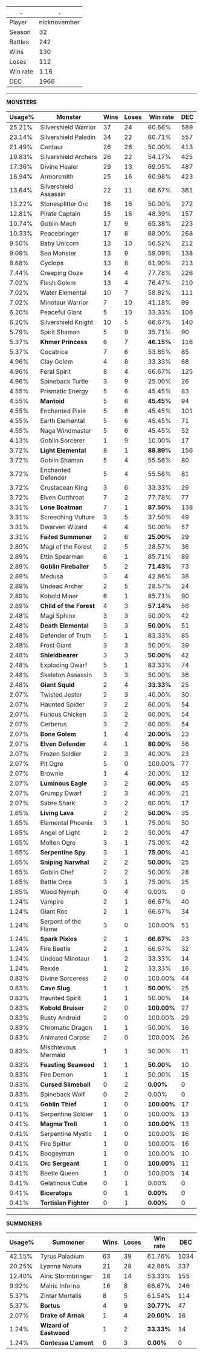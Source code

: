 .|.
|-|-
Player|nicknovember
Season|32
Battles|242
Wins|130
Loses|112
Win rate|1.16
DEC|1966

---
**MONSTERS**

Usage%|Monster|Wins|Loses|Win rate|DEC|
-|-|-|-|-|-|
25.21%|Silvershield Warrior|37|24|60.66%|589|
23.14%|Silvershield Paladin|34|22|60.71%|557|
21.49%|Centaur|26|26|50.00%|413|
19.83%|Silvershield Archers|26|22|54.17%|425|
17.36%|Divine Healer|29|13|69.05%|487|
16.94%|Armorsmith|25|16|60.98%|423|
13.64%|Silvershield Assassin|22|11|66.67%|361|
13.22%|Stonesplitter Orc|16|16|50.00%|272|
12.81%|Pirate Captain|15|16|48.39%|157|
10.74%|Goblin Mech|17|9|65.38%|223|
10.33%|Peacebringer|17|8|68.00%|268|
9.50%|Baby Unicorn|13|10|56.52%|212|
9.09%|Sea Monster|13|9|59.09%|138|
8.68%|Cyclops|13|8|61.90%|213|
7.44%|Creeping Ooze|14|4|77.78%|226|
7.02%|Flesh Golem|13|4|76.47%|210|
7.02%|Water Elemental|10|7|58.82%|111|
7.02%|Minotaur Warrior|7|10|41.18%|99|
6.20%|Peaceful Giant|5|10|33.33%|106|
6.20%|Silvershield Knight|10|5|66.67%|140|
5.79%|Spirit Shaman|5|9|35.71%|90|
5.37%|**Khmer Princess**|6|7|**46.15%**|116|
5.37%|Cocatrice|7|6|53.85%|85|
4.96%|Clay Golem|4|8|33.33%|68|
4.96%|Feral Spirit|8|4|66.67%|125|
4.96%|Spineback Turtle|3|9|25.00%|26|
4.55%|Prismatic Energy|5|6|45.45%|83|
4.55%|**Mantoid**|5|6|**45.45%**|94|
4.55%|Enchanted Pixie|5|6|45.45%|101|
4.55%|Earth Elemental|5|6|45.45%|71|
4.55%|Naga Windmaster|5|6|45.45%|52|
4.13%|Goblin Sorcerer|1|9|10.00%|17|
3.72%|**Light Elemental**|8|1|**88.89%**|156|
3.72%|Goblin Shaman|5|4|55.56%|80|
3.72%|Enchanted Defender|5|4|55.56%|81|
3.72%|Crustacean King|3|6|33.33%|29|
3.72%|Elven Cutthroat|7|2|77.78%|77|
3.31%|**Lone Boatman**|7|1|**87.50%**|138|
3.31%|Screeching Vulture|3|5|37.50%|49|
3.31%|Dwarven Wizard|4|4|50.00%|57|
3.31%|**Failed Summoner**|2|6|**25.00%**|29|
2.89%|Magi of the Forest|2|5|28.57%|36|
2.89%|Ettin Spearman|6|1|85.71%|89|
2.89%|**Goblin Fireballer**|5|2|**71.43%**|73|
2.89%|Medusa|3|4|42.86%|38|
2.89%|Undead Archer|2|5|28.57%|24|
2.89%|Kobold Miner|6|1|85.71%|90|
2.89%|**Child of the Forest**|4|3|**57.14%**|56|
2.48%|Magi Sphinx|3|3|50.00%|42|
2.48%|**Death Elemental**|3|3|**50.00%**|51|
2.48%|Defender of Truth|5|1|83.33%|85|
2.48%|Frost Giant|3|3|50.00%|39|
2.48%|**Shieldbearer**|3|3|**50.00%**|42|
2.48%|Exploding Dwarf|5|1|83.33%|74|
2.48%|Skeleton Assassin|3|3|50.00%|36|
2.48%|**Giant Squid**|2|4|**33.33%**|25|
2.07%|Twisted Jester|2|3|40.00%|30|
2.07%|Haunted Spider|3|2|60.00%|54|
2.07%|Furious Chicken|3|2|60.00%|54|
2.07%|Cerberus|3|2|60.00%|54|
2.07%|**Bone Golem**|1|4|**20.00%**|23|
2.07%|**Elven Defender**|4|1|**80.00%**|56|
2.07%|Frozen Soldier|2|3|40.00%|23|
2.07%|Pit Ogre|5|0|100.00%|77|
2.07%|Brownie|1|4|20.00%|12|
2.07%|**Luminous Eagle**|3|2|**60.00%**|45|
2.07%|Grumpy Dwarf|2|3|40.00%|21|
2.07%|Sabre Shark|3|2|60.00%|17|
1.65%|**Living Lava**|2|2|**50.00%**|35|
1.65%|Elemental Phoenix|3|1|75.00%|50|
1.65%|Angel of Light|2|2|50.00%|47|
1.65%|Molten Ogre|3|1|75.00%|42|
1.65%|**Serpentine Spy**|3|1|**75.00%**|41|
1.65%|**Sniping Narwhal**|2|2|**50.00%**|25|
1.65%|Goblin Chef|2|2|50.00%|28|
1.65%|Battle Orca|3|1|75.00%|25|
1.65%|Wood Nymph|0|4|0.00%|0|
1.24%|Vampire|2|1|66.67%|40|
1.24%|Giant Roc|2|1|66.67%|34|
1.24%|Serpent of the Flame|3|0|100.00%|51|
1.24%|**Spark Pixies**|2|1|**66.67%**|23|
1.24%|Fire Beetle|2|1|66.67%|32|
1.24%|Undead Minotaur|1|2|33.33%|14|
1.24%|Rexxie|1|2|33.33%|16|
0.83%|Divine Sorceress|2|0|100.00%|44|
0.83%|**Cave Slug**|1|1|**50.00%**|25|
0.83%|Haunted Spirit|1|1|50.00%|14|
0.83%|**Kobold Bruiser**|2|0|**100.00%**|27|
0.83%|Rusty Android|2|0|100.00%|29|
0.83%|Chromatic Dragon|1|1|50.00%|16|
0.83%|Animated Corpse|2|0|100.00%|26|
0.83%|Mischievous Mermaid|1|1|50.00%|11|
0.83%|**Feasting Seaweed**|1|1|**50.00%**|10|
0.83%|Fire Demon|1|1|50.00%|15|
0.83%|**Cursed Slimeball**|0|2|**0.00%**|0|
0.83%|Spineback Wolf|0|2|0.00%|0|
0.41%|**Goblin Thief**|1|0|**100.00%**|17|
0.41%|Serpentine Soldier|1|0|100.00%|13|
0.41%|**Magma Troll**|1|0|**100.00%**|13|
0.41%|Serpentine Mystic|1|0|100.00%|16|
0.41%|Fire Spitter|1|0|100.00%|16|
0.41%|Boogeyman|1|0|100.00%|10|
0.41%|**Orc Sergeant**|1|0|**100.00%**|11|
0.41%|Beetle Queen|1|0|100.00%|14|
0.41%|Gelatinous Cube|0|1|0.00%|0|
0.41%|**Biceratops**|0|1|**0.00%**|0|
0.41%|**Tortisian Fighter**|0|1|**0.00%**|0|

---
**SUMMONERS**

Usage%|Summoner|Wins|Loses|Win rate|DEC|
-|-|-|-|-|-|
42.15%|Tyrus Paladium|63|39|61.76%|1034|
20.25%|Lyanna Natura|21|28|42.86%|337|
12.40%|Alric Stormbringer|16|14|53.33%|155|
9.92%|Malric Inferno|16|8|66.67%|246|
5.37%|Zintar Mortalis|8|5|61.54%|114|
5.37%|**Bortus**|4|9|**30.77%**|47|
2.07%|**Drake of Arnak**|1|4|**20.00%**|16|
1.24%|**Wizard of Eastwood**|1|2|**33.33%**|14|
1.24%|**Contessa L'ament**|0|3|**0.00%**|0|
